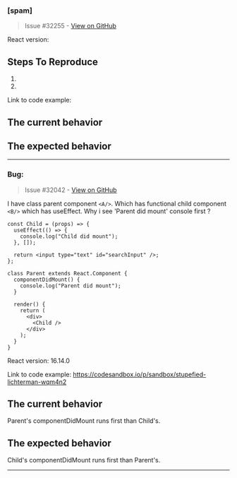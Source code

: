 ### [spam]

> Issue #32255 - [View on GitHub](https://github.com/facebook/react/issues/32255)

<!--
  Please provide a clear and concise description of what the bug is. Include
  screenshots if needed. Please test using the latest version of the relevant
  React packages to make sure your issue has not already been fixed.
-->

React version:

## Steps To Reproduce

1.
2.

<!--
  Your bug will get fixed much faster if we can run your code and it doesn't
  have dependencies other than React. Issues without reproduction steps or
  code examples may be immediately closed as not actionable.
-->

Link to code example:

<!--
  Please provide a CodeSandbox (https://codesandbox.io/s/new), a link to a
  repository on GitHub, or provide a minimal code example that reproduces the
  problem. You may provide a screenshot of the application if you think it is
  relevant to your bug report. Here are some tips for providing a minimal
  example: https://stackoverflow.com/help/mcve.
-->

## The current behavior


## The expected behavior


---

### Bug: 

> Issue #32042 - [View on GitHub](https://github.com/facebook/react/issues/32042)

I have class parent component `<A/>`. Which has functional child component `<B/>` which has useEffect. Why i see 'Parent did mount' console first ?

```
const Child = (props) => {
  useEffect(() => {
    console.log("Child did mount");
  }, []);

  return <input type="text" id="searchInput" />;
};

class Parent extends React.Component {
  componentDidMount() {
    console.log("Parent did mount");
  }

  render() {
    return (
      <div>
        <Child />
      </div>
    );
  }
}
```

React version: 16.14.0


Link to code example: https://codesandbox.io/p/sandbox/stupefied-lichterman-wqm4n2


## The current behavior
Parent's componentDidMount runs first than Child's.

## The expected behavior
Child's componentDidMount runs first than Parent's.


---

